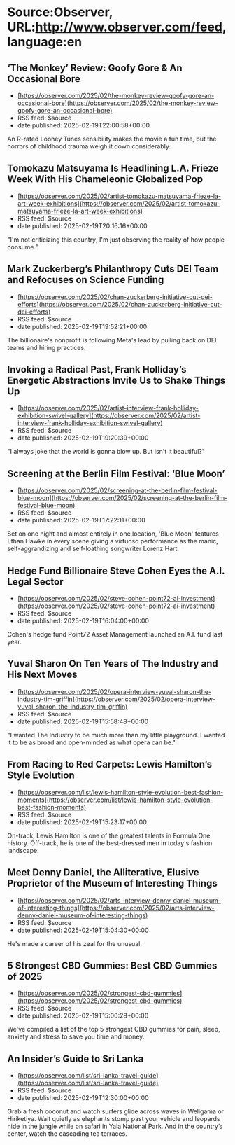 # Source:Observer, URL:http://www.observer.com/feed, language:en

## ‘The Monkey’ Review: Goofy Gore & An Occasional Bore
 - [https://observer.com/2025/02/the-monkey-review-goofy-gore-an-occasional-bore](https://observer.com/2025/02/the-monkey-review-goofy-gore-an-occasional-bore)
 - RSS feed: $source
 - date published: 2025-02-19T22:00:58+00:00

An R-rated Looney Tunes sensibility makes the movie a fun time, but the horrors of childhood trauma weigh it down considerably.

## Tomokazu Matsuyama Is Headlining L.A. Frieze Week With His Chameleonic Globalized Pop
 - [https://observer.com/2025/02/artist-tomokazu-matsuyama-frieze-la-art-week-exhibitions](https://observer.com/2025/02/artist-tomokazu-matsuyama-frieze-la-art-week-exhibitions)
 - RSS feed: $source
 - date published: 2025-02-19T20:16:16+00:00

"I'm not criticizing this country; I'm just observing the reality of how people consume."

## Mark Zuckerberg’s Philanthropy Cuts DEI Team and Refocuses on Science Funding
 - [https://observer.com/2025/02/chan-zuckerberg-initiative-cut-dei-efforts](https://observer.com/2025/02/chan-zuckerberg-initiative-cut-dei-efforts)
 - RSS feed: $source
 - date published: 2025-02-19T19:52:21+00:00

The billionaire's nonprofit is following Meta's lead by pulling back on DEI teams and hiring practices.

## Invoking a Radical Past, Frank Holliday’s Energetic Abstractions Invite Us to Shake Things Up
 - [https://observer.com/2025/02/artist-interview-frank-holliday-exhibition-swivel-gallery](https://observer.com/2025/02/artist-interview-frank-holliday-exhibition-swivel-gallery)
 - RSS feed: $source
 - date published: 2025-02-19T19:20:39+00:00

"I always joke that the world is gonna blow up. But isn't it beautiful?"

## Screening at the Berlin Film Festival: ‘Blue Moon’
 - [https://observer.com/2025/02/screening-at-the-berlin-film-festival-blue-moon](https://observer.com/2025/02/screening-at-the-berlin-film-festival-blue-moon)
 - RSS feed: $source
 - date published: 2025-02-19T17:22:11+00:00

Set on one night and almost entirely in one location, 'Blue Moon' features Ethan Hawke in every scene giving a virtuoso performance as the manic, self-aggrandizing and self-loathing songwriter Lorenz Hart.

## Hedge Fund Billionaire Steve Cohen Eyes the A.I. Legal Sector
 - [https://observer.com/2025/02/steve-cohen-point72-ai-investment](https://observer.com/2025/02/steve-cohen-point72-ai-investment)
 - RSS feed: $source
 - date published: 2025-02-19T16:04:00+00:00

Cohen's hedge fund Point72 Asset Management launched an A.I. fund last year.

## Yuval Sharon On Ten Years of The Industry and His Next Moves
 - [https://observer.com/2025/02/opera-interview-yuval-sharon-the-industry-tim-griffin](https://observer.com/2025/02/opera-interview-yuval-sharon-the-industry-tim-griffin)
 - RSS feed: $source
 - date published: 2025-02-19T15:58:48+00:00

"I wanted The Industry to be much more than my little playground. I wanted it to be as broad and open-minded as what opera can be."

## From Racing to Red Carpets: Lewis Hamilton’s Style Evolution
 - [https://observer.com/list/lewis-hamilton-style-evolution-best-fashion-moments](https://observer.com/list/lewis-hamilton-style-evolution-best-fashion-moments)
 - RSS feed: $source
 - date published: 2025-02-19T15:23:17+00:00

On-track, Lewis Hamilton is one of the greatest talents in Formula One history. Off-track, he is one of the best-dressed men in today's fashion landscape.

## Meet Denny Daniel, the Alliterative, Elusive Proprietor of the Museum of Interesting Things
 - [https://observer.com/2025/02/arts-interview-denny-daniel-museum-of-interesting-things](https://observer.com/2025/02/arts-interview-denny-daniel-museum-of-interesting-things)
 - RSS feed: $source
 - date published: 2025-02-19T15:04:30+00:00

He's made a career of his zeal for the unusual.

## 5 Strongest CBD Gummies: Best CBD Gummies of 2025
 - [https://observer.com/2025/02/strongest-cbd-gummies](https://observer.com/2025/02/strongest-cbd-gummies)
 - RSS feed: $source
 - date published: 2025-02-19T15:00:28+00:00

We've compiled a list of the top 5 strongest CBD gummies for pain, sleep, anxiety and stress to save you time and money.

## An Insider’s Guide to Sri Lanka
 - [https://observer.com/list/sri-lanka-travel-guide](https://observer.com/list/sri-lanka-travel-guide)
 - RSS feed: $source
 - date published: 2025-02-19T12:30:00+00:00

Grab a fresh coconut and watch surfers glide across waves in Weligama or Hiriketiya. Wait quietly as elephants stomp past your vehicle and leopards hide in the jungle while on safari in Yala National Park. And in the country’s center, watch the cascading tea terraces.

